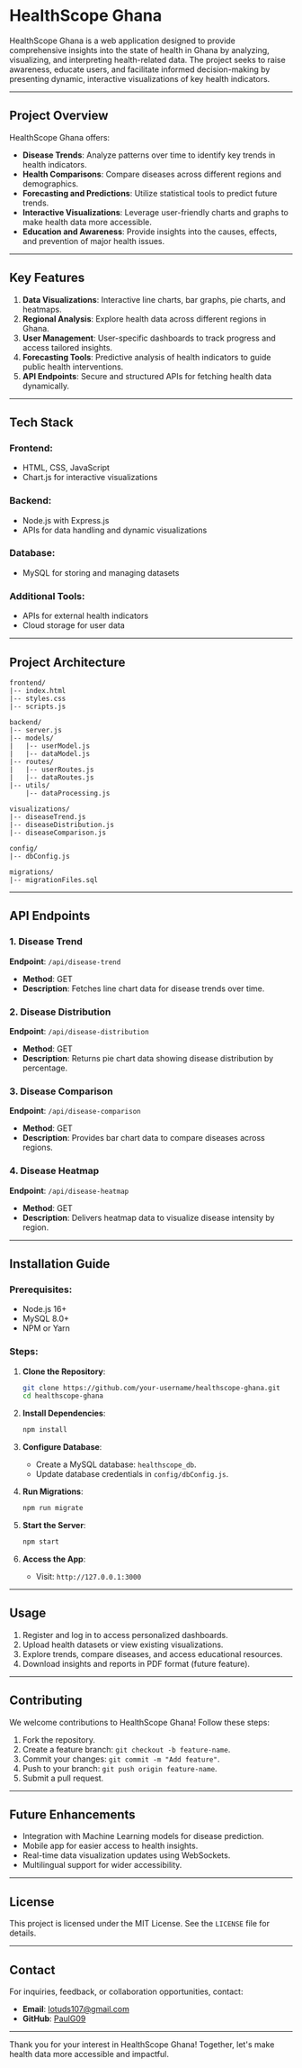 # HealthScope Ghana

HealthScope Ghana is a web application designed to provide comprehensive insights into the state of health in Ghana by analyzing, visualizing, and interpreting health-related data. The project seeks to raise awareness, educate users, and facilitate informed decision-making by presenting dynamic, interactive visualizations of key health indicators.

---

## Project Overview
HealthScope Ghana offers:
- **Disease Trends**: Analyze patterns over time to identify key trends in health indicators.
- **Health Comparisons**: Compare diseases across different regions and demographics.
- **Forecasting and Predictions**: Utilize statistical tools to predict future trends.
- **Interactive Visualizations**: Leverage user-friendly charts and graphs to make health data more accessible.
- **Education and Awareness**: Provide insights into the causes, effects, and prevention of major health issues.

---

## Key Features
1. **Data Visualizations**: Interactive line charts, bar graphs, pie charts, and heatmaps.
2. **Regional Analysis**: Explore health data across different regions in Ghana.
3. **User Management**: User-specific dashboards to track progress and access tailored insights.
4. **Forecasting Tools**: Predictive analysis of health indicators to guide public health interventions.
5. **API Endpoints**: Secure and structured APIs for fetching health data dynamically.

---

## Tech Stack
### Frontend:
- HTML, CSS, JavaScript
- Chart.js for interactive visualizations

### Backend:
- Node.js with Express.js
- APIs for data handling and dynamic visualizations

### Database:
- MySQL for storing and managing datasets

### Additional Tools:
- APIs for external health indicators
- Cloud storage for user data

---

## Project Architecture
```
frontend/
|-- index.html
|-- styles.css
|-- scripts.js

backend/
|-- server.js
|-- models/
|   |-- userModel.js
|   |-- dataModel.js
|-- routes/
|   |-- userRoutes.js
|   |-- dataRoutes.js
|-- utils/
    |-- dataProcessing.js

visualizations/
|-- diseaseTrend.js
|-- diseaseDistribution.js
|-- diseaseComparison.js

config/
|-- dbConfig.js

migrations/
|-- migrationFiles.sql
```

---

## API Endpoints
### 1. Disease Trend
**Endpoint**: `/api/disease-trend`
- **Method**: GET
- **Description**: Fetches line chart data for disease trends over time.

### 2. Disease Distribution
**Endpoint**: `/api/disease-distribution`
- **Method**: GET
- **Description**: Returns pie chart data showing disease distribution by percentage.

### 3. Disease Comparison
**Endpoint**: `/api/disease-comparison`
- **Method**: GET
- **Description**: Provides bar chart data to compare diseases across regions.

### 4. Disease Heatmap
**Endpoint**: `/api/disease-heatmap`
- **Method**: GET
- **Description**: Delivers heatmap data to visualize disease intensity by region.

---

## Installation Guide
### Prerequisites:
- Node.js 16+
- MySQL 8.0+
- NPM or Yarn

### Steps:
1. **Clone the Repository**:
   ```bash
   git clone https://github.com/your-username/healthscope-ghana.git
   cd healthscope-ghana
   ```

2. **Install Dependencies**:
   ```bash
   npm install
   ```

3. **Configure Database**:
   - Create a MySQL database: `healthscope_db`.
   - Update database credentials in `config/dbConfig.js`.

4. **Run Migrations**:
   ```bash
   npm run migrate
   ```

5. **Start the Server**:
   ```bash
   npm start
   ```

6. **Access the App**:
   - Visit: `http://127.0.0.1:3000`

---

## Usage
1. Register and log in to access personalized dashboards.
2. Upload health datasets or view existing visualizations.
3. Explore trends, compare diseases, and access educational resources.
4. Download insights and reports in PDF format (future feature).

---

## Contributing
We welcome contributions to HealthScope Ghana! Follow these steps:
1. Fork the repository.
2. Create a feature branch: `git checkout -b feature-name`.
3. Commit your changes: `git commit -m "Add feature"`.
4. Push to your branch: `git push origin feature-name`.
5. Submit a pull request.

---

## Future Enhancements
- Integration with Machine Learning models for disease prediction.
- Mobile app for easier access to health insights.
- Real-time data visualization updates using WebSockets.
- Multilingual support for wider accessibility.

---

## License
This project is licensed under the MIT License. See the `LICENSE` file for details.

---

## Contact
For inquiries, feedback, or collaboration opportunities, contact:
- **Email**: lotuds107@gmail.com
- **GitHub**: [PaulG09](https://github.com/PaulG09)

---

Thank you for your interest in HealthScope Ghana! Together, let's make health data more accessible and impactful.


